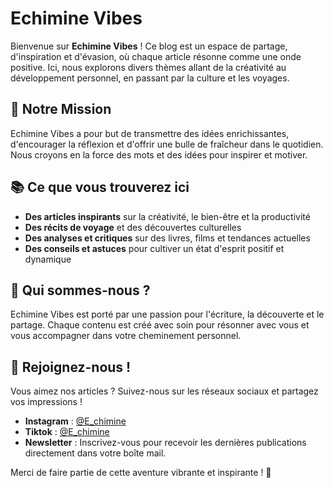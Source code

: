 # Echimine Vibes

Bienvenue sur **Echimine Vibes** ! Ce blog est un espace de partage, d'inspiration et d'évasion, où chaque article résonne comme une onde positive. Ici, nous explorons divers thèmes allant de la créativité au développement personnel, en passant par la culture et les voyages.

## 🌟 Notre Mission
Echimine Vibes a pour but de transmettre des idées enrichissantes, d'encourager la réflexion et d'offrir une bulle de fraîcheur dans le quotidien. Nous croyons en la force des mots et des idées pour inspirer et motiver.

## 📚 Ce que vous trouverez ici
- **Des articles inspirants** sur la créativité, le bien-être et la productivité
- **Des récits de voyage** et des découvertes culturelles
- **Des analyses et critiques** sur des livres, films et tendances actuelles
- **Des conseils et astuces** pour cultiver un état d'esprit positif et dynamique

## 🌟 Qui sommes-nous ?
Echimine Vibes est porté par une passion pour l'écriture, la découverte et le partage. Chaque contenu est créé avec soin pour résonner avec vous et vous accompagner dans votre cheminement personnel.

## 📢 Rejoignez-nous !
Vous aimez nos articles ? Suivez-nous sur les réseaux sociaux et partagez vos impressions !

- **Instagram** : [@E_chimine](#)
- **Tiktok** : [@E_chimine](#)
- **Newsletter** : Inscrivez-vous pour recevoir les dernières publications directement dans votre boîte mail.

Merci de faire partie de cette aventure vibrante et inspirante ! 🌟

